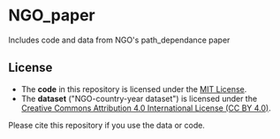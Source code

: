 # NGO_paper
Includes code and data from NGO's path_dependance paper


## License

- The **code** in this repository is licensed under the [MIT License](LICENSE_CODE).
- The **dataset** ("NGO-country-year dataset") is licensed under the [Creative Commons Attribution 4.0 International License (CC BY 4.0)](LICENSE_DATA).

Please cite this repository if you use the data or code.
